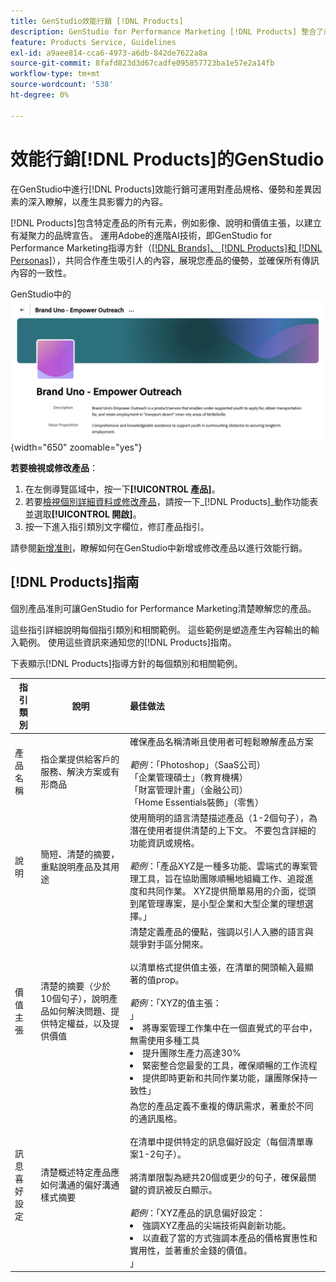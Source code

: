```yaml
---
title: GenStudio效能行銷 [!DNL Products]
description: GenStudio for Performance Marketing [!DNL Products] 整合了產品的所有方面（影像、說明和價值主張），以建立相關內容，強調產品優勢並保持產品訊息的一致性。
feature: Products Service, Guidelines
exl-id: a9aee814-cca6-4973-a6db-842de7622a8a
source-git-commit: 8fafd823d3d67cadfe095857723ba1e57e2a14fb
workflow-type: tm+mt
source-wordcount: '538'
ht-degree: 0%

---
```


# 效能行銷[!DNL Products]的GenStudio

在GenStudio中進行[!DNL Products]效能行銷可運用對產品規格、優勢和差異因素的深入瞭解，以產生具影響力的內容。

[!DNL Products]包含特定產品的所有元素，例如影像、說明和價值主張，以建立有凝聚力的品牌宣告。 運用Adobe的進階AI技術，即GenStudio for Performance Marketing指導方針（[[!DNL Brands]、 [!DNL Products]和 [!DNL Personas]](/help/user-guide/guidelines/overview.md)），共同合作產生吸引人的內容，展現您產品的優勢，並確保所有傳訊內容的一致性。

GenStudio中的![[!DNL Products]效能行銷准則](/help/assets/products-guidelines.png){width="650" zoomable="yes"}

**若要檢視或修改產品**：

1. 在左側導覽區域中，按一下&#x200B;**[!UICONTROL 產品]**。
1. 若要[檢視個別詳細資料或修改產品](add-guidelines.md#manage-products)，請按一下&#x200B;_[!DNL Products]_動作功能表並選取&#x200B;**[!UICONTROL 開啟]**。
1. 按一下進入指引類別文字欄位，修訂產品指引。

請參閱[新增准則](add-guidelines.md)，瞭解如何在GenStudio中新增或修改產品以進行效能行銷。

## [!DNL Products]指南

個別產品准則可讓GenStudio for Performance Marketing清楚瞭解您的產品。

這些指引詳細說明每個指引類別和相關範例。 這些範例是塑造產生內容輸出的輸入範例。 使用這些資訊來通知您的[!DNL Products]指南。

下表顯示[!DNL Products]指導方針的每個類別和相關範例。

| 指引類別 | 說明 | 最佳做法 |
| ------------------| ----------------| :---------- |
| 產品名稱 | 指企業提供給客戶的服務、解決方案或有形商品 | 確保產品名稱清晰且使用者可輕鬆瞭解產品方案&#x200B;<br><br>_範例_：「Photoshop」（SaaS公司）<br>「企業管理碩士」（教育機構）<br>「財富管理計畫」（金融公司）<br>「Home Essentials裝飾」（零售） |
| 說明 | 簡短、清楚的摘要，重點說明產品及其用途 | 使用簡明的語言清楚描述產品（1-2個句子），為潛在使用者提供清楚的上下文。 不要包含詳細的功能資訊或規格。<br><br>_範例_：「產品XYZ是一種多功能、雲端式的專案管理工具，旨在協助團隊順暢地組織工作、追蹤進度和共同作業。 XYZ提供簡單易用的介面，從頭到尾管理專案，是小型企業和大型企業的理想選擇。」 |
| 價值主張 | 清楚的摘要（少於10個句子），說明產品如何解決問題、提供特定權益，以及提供價值 | 清楚定義產品的優點，強調以引人入勝的語言與競爭對手區分開來。<br><br>以清單格式提供值主張，在清單的開頭輸入最顯著的值prop。<br><br>_範例_：「XYZ的值主張：<br>」<li>將專案管理工作集中在一個直覺式的平台中，無需使用多種工具</li><li>提升團隊生產力高達30%</li><li>緊密整合您最愛的工具，確保順暢的工作流程</li><li>提供即時更新和共同作業功能，讓團隊保持一致性」</li> |
| 訊息喜好設定 | 清楚概述特定產品應如何溝通的偏好溝通樣式摘要 | 為您的產品定義不重複的傳訊需求，著重於不同的通訊風格。<br><br>在清單中提供特定的訊息偏好設定（每個清單專案1-2句子）。<br><br>將清單限製為總共20個或更少的句子，確保最關鍵的資訊被反白顯示。<br><br>_範例_：「XYZ產品的訊息偏好設定：<li>強調XYZ產品的尖端技術與創新功能。</li><li>以直截了當的方式強調本產品的價格實惠性和實用性，並著重於金錢的價值。</li>」 |
